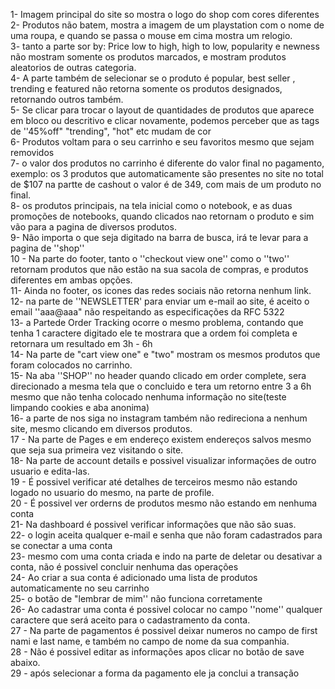 1- Imagem principal do site so mostra o logo do shop com cores diferentes <br>
2- Produtos não batem, mostra a imagem de um playstation com o nome de uma roupa, e quando se passa o mouse em cima mostra um relogio. <br>
3- tanto a parte sor by: Price low to high, high to low, popularity e newness não mostram somente os produtos marcados, e mostram produtos aleatorios de outras categoria. <br>
4- A parte também de selecionar se o produto é popular, best seller , trending e featured não retorna somente os produtos designados, retornando outros também. <br>
5- Se clicar para trocar o layout de quantidades de produtos que aparece em bloco ou descritivo e clicar novamente, podemos perceber que as tags de ''45%off" "trending", "hot" etc mudam de cor <br>
6- Produtos voltam para o seu carrinho e seu favoritos mesmo que sejam removidos <br>
7- o valor dos produtos no carrinho é diferente do valor final no pagamento, exemplo: os 3 produtos que automaticamente são presentes no site no total de $107 na partte de cashout o valor é de 349, com mais de um produto no final. <br>
8- os produtos principais, na tela inicial como o notebook, e as duas promoções de notebooks, quando clicados nao retornam o produto e sim vão para a pagina de diversos produtos. <br>
9- Não importa o que seja digitado na barra de busca, irá te levar para a pagina de ''shop'' <br>
10 - Na parte do footer, tanto o ''checkout view one'' como o ''two'' retornam produtos que não estão na sua sacola de compras, e produtos diferentes em ambas opções. <br>
11- Ainda no footer, os icones das redes sociais não retorna nenhum link. <br>
12- na parte de ''NEWSLETTER' para enviar um e-mail ao site, é aceito o email ''aaa@aaa" não respeitando as especificações da RFC 5322 <br>
13- a Partede Order Tracking ocorre o mesmo problema, contando que tenha 1 caractere digitado ele te mostrara que a ordem foi completa e retornara um resultado em 3h - 6h <br>
14- Na parte de "cart view one" e "two" mostram os mesmos produtos que foram colocados no carrinho. <br>
15- Na aba ''SHOP'' no header quando clicado em order complete, sera direcionado a mesma tela que o concluido e tera um retorno entre 3 a 6h mesmo que não tenha colocado nenhuma informação no site(teste limpando cookies e aba anonima) <br>
16- a parte de nos siga no instagram também não redireciona a nenhum site, mesmo clicando em diversos produtos. <br>
17 - Na parte de Pages e em endereço existem endereços salvos mesmo que seja sua primeira vez visitando o site. <br> 
18- Na parte de account details e possivel visualizar informações de outro usuario e edita-las. <br>
19 - É possivel verificar até detalhes de terceiros mesmo não estando logado no usuario do mesmo, na parte de profile. <br>
20 - É possivel ver orderns de produtos mesmo não estando em nenhuma conta <br>
21- Na dashboard é possivel verificar informações que não são suas. <br>
22- o login aceita qualquer e-mail e senha que não foram cadastrados para se conectar a uma conta <br>
23- mesmo com uma conta criada e indo na parte de deletar ou desativar a conta, não é possivel concluir nenhuma das operações <br>
24- Ao criar a sua conta é adicionado uma lista de produtos automaticamente no seu carrinho <br>
25- o botão de "lembrar de mim'' não funciona corretamente <br>
26- Ao cadastrar uma conta é possivel colocar no campo ''nome'' qualquer caractere que será aceito para o cadastramento da conta. <br>
27 - Na parte de pagamentos é possivel deixar numeros no campo de first nami e last name, e também no campo de nome da sua companhia. <br>
28 - Não é possivel editar as informações apos clicar no botão de save abaixo. <br>
29 - após selecionar a forma da pagamento ele ja conclui a transação <br>
